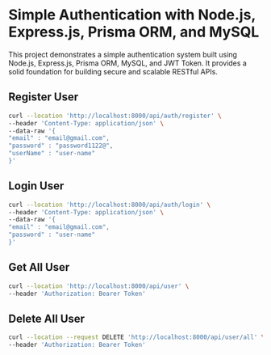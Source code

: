# Simple Authentication with Node.js, Express.js, Prisma ORM, and MySQL
This project demonstrates a simple authentication system built using Node.js, Express.js, Prisma ORM, MySQL, and JWT Token. It provides a solid foundation for building secure and scalable RESTful APIs.


## Register User
```bash
curl --location 'http://localhost:8000/api/auth/register' \
--header 'Content-Type: application/json' \
--data-raw '{
"email" : "email@gmail.com",
"password" : "password1122@",
"userName" : "user-name"
}'
```

## Login User
```bash
curl --location 'http://localhost:8000/api/auth/login' \
--header 'Content-Type: application/json' \
--data-raw '{
"email" : "email@gmail.com",
"password" : "user-name"
}'
```

## Get All User
```bash
curl --location 'http://localhost:8000/api/user' \
--header 'Authorization: Bearer Token'
```

## Delete All User
```bash
curl --location --request DELETE 'http://localhost:8000/api/user/all' \
--header 'Authorization: Bearer Token'
```
